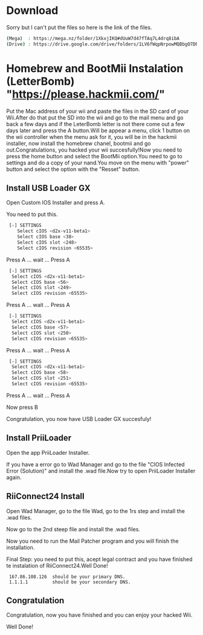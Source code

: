 # Download
Sorry but I can't put the files so here is the link of the files.
```sh
(Mega)  : https://mega.nz/folder/1XkxjIKQ#dUuW7d47fTAq7L4drq8ibA
(Drive) : https://drive.google.com/drive/folders/1LV6fWqpNrpowMQBbgO7DR4-ZjmjTTrkF?usp=drive_link
```

# Homebrew and BootMii Instalation (LetterBomb)  "https://please.hackmii.com/"
Put the Mac address of your wii and paste the files in the SD card of your Wii.After do that put the SD into the wii and go to the mail menu and go back a few days and if the LeterBomb letter is not there come out a few days later and press the A button.Will be appear a menu, click 1 button on the wii controller when the menu ask for it, you will be in the hackmii installer, now install the homebrew chanel, bootmii and go out.Congratulations, you hacked your wii succesfully!Now you need to press the home button and select the BootMii option.You need to go to settings and do a copy of your nand.You move on the menu with "power" button and select the option with the "Resset" button.

## Install USB Loader GX
Open Custom IOS Installer and press A.

You need to put this.


```sh
 [-] SETTINGS
    Select cIOS <d2x-v11-beta1>
    Select cIOS base <38>
    Select cIOS slot <248>
    Select cIOS revision <65535>
```
 Press A ... wait ... Press A


```sh
 [-] SETTINGS
  Select cIOS <d2x-v11-beta1>
  Select cIOS base <56>
  Select cIOS slot <249>
  Select cIOS revision <65535>
```
  Press A ... wait ... Press A


```sh
 [-] SETTINGS
  Select cIOS <d2x-v11-beta1>
  Select cIOS base <57>
  Select cIOS slot <250>
  Select cIOS revision <65535>
```
  Press A ... wait ... Press A


```sh
 [-] SETTINGS
  Select cIOS <d2x-v11-beta1>
  Select cIOS base <58>
  Select cIOS slot <251>
  Select cIOS revision <65535>
```
  Press A ... wait ... Press A



Now press B

Congratulation, you now have USB Loader GX succesfuly!


## Install PriiLoader

Open the app PriiLoader Installer.

If you have a error go to Wad Manager and go to the file "CIOS Infected Error (Solution)" and install the .wad file.Now try to open PriiLoader Installer again.

## RiiConnect24 Install

Open Wad Manager, go to the file Wad, go to the 1rs step and install the .wad files.

Now go to the 2nd steep file and install the .wad files.

Now you need to run the Mail Patcher program and you will finish the installation.

Final Step:
  you need to put this, acept legal contract and you have finished te instalation of RiiConnect24.Well Done!

     167.86.108.126  should be your primary DNS.
     1.1.1.1         should be your secondary DNS.




## Congratulation

Congratulation, now you have finished and you can enjoy your hacked Wii.

Well Done!
